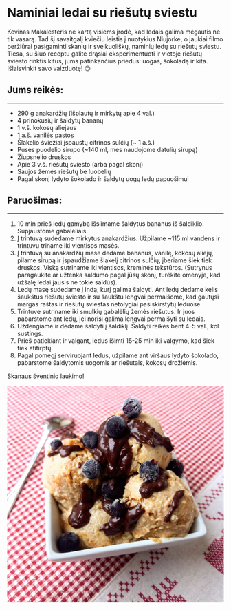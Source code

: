 # Naminiai ledai su riešutų sviestu

Kevinas Makalesteris ne kartą visiems įrodė, kad ledais galima mėgautis ne tik vasarą. Tad šį savaitgalį kviečiu leistis į nuotykius Niujorke, o jaukiai filmo peržiūrai pasigaminti skanių ir sveikuoliškų, naminių ledų su riešutų sviestu. Tiesa, su šiuo receptu galite drąsiai eksperimentuoti ir vietoje riešutų sviesto rinktis kitus, jums patinkančius priedus: uogas, šokoladą ir kita. Išlaisvinkit savo vaizduotę! 😊 

## Jums reikės:
<hr/>

* 290 g anakardžių (išplautų ir mirkytų apie 4 val.)
* 4 prinokusių ir šaldytų bananų
* 1 v.š. kokosų aliejaus
* 1 a.š. vanilės pastos
* Šlakelio šviežiai įspaustų citrinos sulčių (~ 1 a.š.)
* Pusės puodelio sirupo (~140 ml, mes naudojome datulių sirupą)
* Žiupsnelio druskos
* Apie 3 v.š. riešutų sviesto (arba pagal skonį)
* Saujos žemės riešutų be luobelių
* Pagal skonį lydyto šokolado ir šaldytų uogų ledų papuošimui

## Paruošimas:
<hr/>

1. 10 min prieš ledų gamybą išsiimame šaldytus bananus iš šaldiklio. Supjaustome gabalėliais.
2. Į trintuvą sudedame mirkytus anakardžius. Užpilame ~115 ml vandens ir trintuvu triname iki vientisos masės.
3. Į trintuvą su anakardžių mase dedame bananus, vanilę, kokosų aliejų, pilame sirupą ir įspaudžiame šlakelį citrinos sulčių, įberiame šiek tiek druskos. Viską sutriname iki vientisos, kreminės tekstūros. (Sutrynus paragaukite ar užtenka saldumo pagal jūsų skonį, turėkite omenyje, kad užšalę ledai jausis ne tokie saldūs).
4. Ledų masę sudedame į indą, kurį galima šaldyti. Ant ledų dedame kelis šaukštus riešutų sviesto ir su šaukštu lengvai permaišome, kad gautųsi margas raštas ir riešutų sviestas netolygiai pasiskirstytų leduose. 
5. Trintuve sutriname iki smulkių gabalėlių žemės riešutus. Ir juos pabarstome ant ledų, jei norisi galima lengvai permaišyti su ledais.
6. Uždengiame ir dedame šaldyti į šaldiklį. Šaldyti reikės bent 4-5 val., kol sustings.
7. Prieš patiekiant ir valgant, ledus išimti 15-25 min iki valgymo, kad šiek tiek atitirptų.
8. Pagal pomėgį serviruojant ledus, užpilame ant viršaus lydyto šokolado, pabarstome šaldytomis uogomis ar riešutais, kokosų drožlėmis.

Skanaus šventinio laukimo!

![name](../../pav/ledai.jpg)
